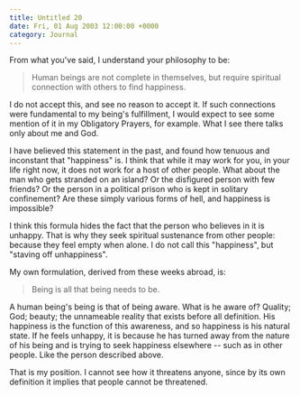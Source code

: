 ```yaml
---
title: Untitled 20
date: Fri, 01 Aug 2003 12:00:00 +0000
category: Journal
---
```


From what you've said, I understand your philosophy to be:

> Human beings are not complete in themselves, but require spiritual
> connection with others to find happiness.

I do not accept this, and see no reason to accept it.  If such
connections were fundamental to my being's fulfillment, I would expect
to see some mention of it in my Obligatory Prayers, for example.  What I
see there talks only about me and God.

I have believed this statement in the past, and found how tenuous and
inconstant that "happiness" is.  I think that while it may work for you,
in your life right now, it does not work for a host of other people.
What about the man who gets stranded on an island?  Or the disfigured
person with few friends?  Or the person in a political prison who is
kept in solitary confinement?  Are these simply various forms of hell,
and happiness is impossible?

I think this formula hides the fact that the person who believes in it
is unhappy.  That is why they seek spiritual sustenance from other
people: because they feel empty when alone.  I do not call this
"happiness", but "staving off unhappiness".

My own formulation, derived from these weeks abroad, is:

> Being is all that being needs to be.

A human being's being is that of being aware.  What is he aware of?
Quality; God; beauty; the unnameable reality that exists before all
definition.  His happiness is the function of this awareness, and so
happiness is his natural state.  If he feels unhappy, it is because he
has turned away from the nature of his being and is trying to seek
happiness elsewhere -- such as in other people.  Like the person
described above.

That is my position.  I cannot see how it threatens anyone, since by its
own definition it implies that people cannot be threatened.


